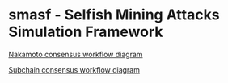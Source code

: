 # smasf - Selfish Mining Attacks Simulation Framework

[Nakamoto consensus workflow diagram](https://miro.com/app/board/uXjVMeBFZw8=/?share_link_id=254956633663)

[Subchain consensus workflow diagram](https://miro.com/app/board/uXjVMaBHSA8=/?share_link_id=48031802517)
